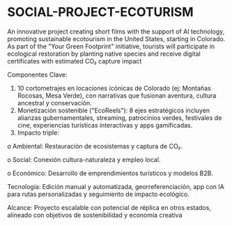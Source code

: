 # SOCIAL-PROJECT-ECOTURISM
An innovative project creating short films with the support of AI technology, promoting sustainable ecotourism in the United States, starting in Colorado. As part of the "Your Green Footprint" initiative, tourists will participate in ecological restoration by planting native species and receive digital certificates with estimated CO₂ capture impact

Componentes Clave:
1.	10 cortometrajes en locaciones icónicas de Colorado (ej: Montañas Rocosas, Mesa Verde), con narrativas que fusionan aventura, cultura ancestral y conservación.
2.	Monetización sostenible ("EcoReels"): 8 ejes estratégicos incluyen alianzas gubernamentales, streaming, patrocinios verdes, festivales de cine, experiencias turísticas interactivas y apps gamificadas.
3.	Impacto triple:

o	Ambiental: Restauración de ecosistemas y captura de CO₂.

o	Social: Conexión cultura-naturaleza y empleo local.

o	Económico: Desarrollo de emprendimientos turísticos y modelos B2B.

Tecnología:
Edición manual y automatizada, georreferenciación, app con IA para rutas personalizadas y seguimiento de impacto ecológico.

Alcance:
Proyecto escalable con potencial de réplica en otros estados, alineado con objetivos de sostenibilidad y economía creativa

